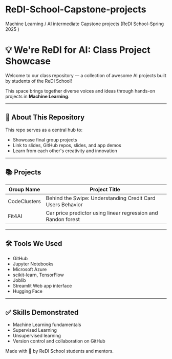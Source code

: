 # ReDI-School-Capstone-projects
Machine Learning / AI intermediate Capstone projects (ReDI School-Spring 2025 )
# 💡 We're ReDI for AI: Class Project Showcase

Welcome to our class repository — a collection of awesome AI projects built by students of the ReDI School!

This space brings together diverse voices and ideas through hands-on projects in **Machine Learning**.

---

## 🚀 About This Repository

This repo serves as a central hub to:

- Showcase final group projects
- Link to slides, GitHub repos, slides, and app demos
- Learn from each other's creativity and innovation

---

## 📚 Projects

| **Group Name** | **Project Title**                                                |
|----------------|------------------------------------------------------------------|
| CodeClusters   | Behind the Swipe: Understanding Credit Card Users Behavior     |
| Fit4AI         | Car price predictor using linear regression and Randon forest  |



---

## 🛠 Tools We Used

-  GitHub
-  Jupyter Notebooks
-  Microsoft Azure
-  scikit-learn, TensorFlow
-  Joblib
-  Streamlit	Web app interface
-  Hugging Face




---

## ✅ Skills Demonstrated

- Machine Learning fundamentals
- Supervised Learning
- Unsupervised learning
- Version control and collaboration on GitHub




Made with 💙 by ReDI School students and mentors.
